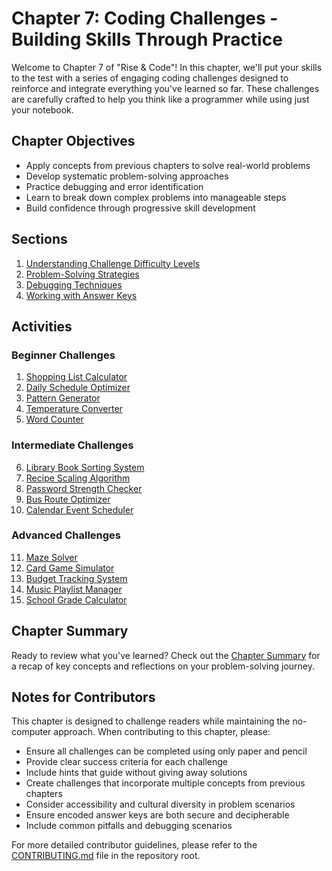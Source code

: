 # Chapter 7: Coding Challenges - Building Skills Through Practice

Welcome to Chapter 7 of "Rise & Code"! In this chapter, we'll put your skills to the test with a series of engaging coding challenges designed to reinforce and integrate everything you've learned so far. These challenges are carefully crafted to help you think like a programmer while using just your notebook.

## Chapter Objectives

- Apply concepts from previous chapters to solve real-world problems
- Develop systematic problem-solving approaches
- Practice debugging and error identification
- Learn to break down complex problems into manageable steps
- Build confidence through progressive skill development

## Sections

1. [Understanding Challenge Difficulty Levels](sections/01-challenge-difficulty-levels.md)
2. [Problem-Solving Strategies](sections/02-problem-solving-strategies.md)
3. [Debugging Techniques](sections/03-debugging-techniques.md)
4. [Working with Answer Keys](sections/04-working-with-answer-keys.md)

## Activities

### Beginner Challenges
1. [Shopping List Calculator](activities/01-shopping-list.md)
2. [Daily Schedule Optimizer](activities/02-schedule-optimizer.md)
3. [Pattern Generator](activities/03-pattern-generator.md)
4. [Temperature Converter](activities/04-temperature-converter.md)
5. [Word Counter](activities/05-word-counter.md)

### Intermediate Challenges
6. [Library Book Sorting System](activities/06-library-sorting.md)
7. [Recipe Scaling Algorithm](activities/07-recipe-scaling.md)
8. [Password Strength Checker](activities/08-password-checker.md)
9. [Bus Route Optimizer](activities/09-bus-route.md)
10. [Calendar Event Scheduler](activities/10-event-scheduler.md)

### Advanced Challenges
11. [Maze Solver](activities/11-maze-solver.md)
12. [Card Game Simulator](activities/12-card-game.md)
13. [Budget Tracking System](activities/13-budget-tracker.md)
14. [Music Playlist Manager](activities/14-playlist-manager.md)
15. [School Grade Calculator](activities/15-grade-calculator.md)

## Chapter Summary

Ready to review what you've learned? Check out the [Chapter Summary](chapter-summary.md) for a recap of key concepts and reflections on your problem-solving journey.

## Notes for Contributors

This chapter is designed to challenge readers while maintaining the no-computer approach. When contributing to this chapter, please:

- Ensure all challenges can be completed using only paper and pencil
- Provide clear success criteria for each challenge
- Include hints that guide without giving away solutions
- Create challenges that incorporate multiple concepts from previous chapters
- Consider accessibility and cultural diversity in problem scenarios
- Ensure encoded answer keys are both secure and decipherable
- Include common pitfalls and debugging scenarios

For more detailed contributor guidelines, please refer to the [CONTRIBUTING.md](../../CONTRIBUTING.md) file in the repository root.